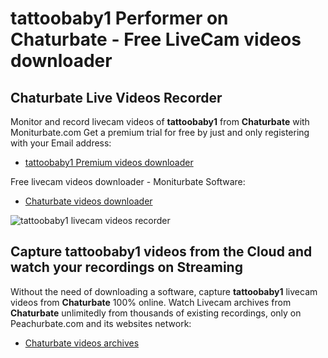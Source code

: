 # tattoobaby1 Performer on Chaturbate - Free LiveCam videos downloader

## Chaturbate Live Videos Recorder

Monitor and record livecam videos of **tattoobaby1** from **Chaturbate** with Moniturbate.com
Get a premium trial for free by just and only registering with your Email address:
* [tattoobaby1 Premium videos downloader](https://moniturbate.com/request-demo-licence-key.html)

Free livecam videos downloader - Moniturbate Software:
* [Chaturbate videos downloader](https://moniturbate.com/moniturbate-download-software.html)

![tattoobaby1 livecam videos recorder](https://peachurnet.com/templates/moniturbate-software.png)


## Capture tattoobaby1 videos from the Cloud and watch your recordings on Streaming

Without the need of downloading a software, capture **tattoobaby1** livecam videos from **Chaturbate** 100% online.
Watch Livecam archives from **Chaturbate** unlimitedly from thousands of existing recordings, only on Peachurbate.com and its websites network:
* [Chaturbate videos archives](https://peachurnet.com/)